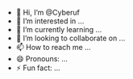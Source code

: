 - 👋 Hi, I’m @Cyberuf
- 👀 I’m interested in ...
- 🌱 I’m currently learning ...
- 💞️ I’m looking to collaborate on ...
- 📫 How to reach me ...
- 😄 Pronouns: ...
- ⚡ Fun fact: ...

<!---
Cyberuf/Cyberuf is a ✨ special ✨ repository because its `README.md` (this file) appears on your GitHub profile.
You can click the Preview link to take a look at your changes.
--->
